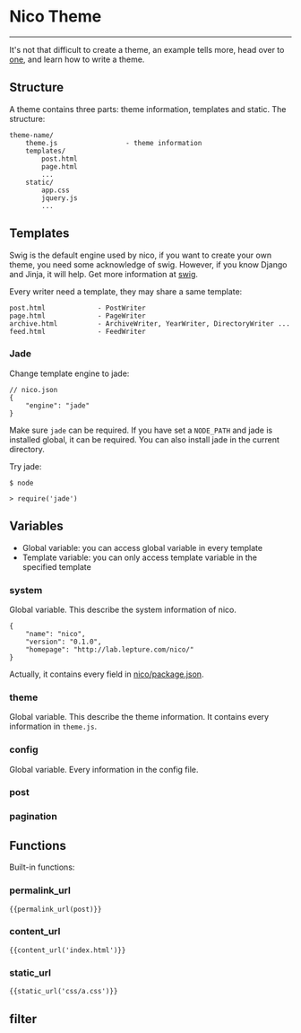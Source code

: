 # Nico Theme

------------

It's not that difficult to create a theme, an example tells more, head over to [one](https://github.com/lepture/nico-one), and learn how to write a theme.


## Structure

A theme contains three parts: theme information, templates and static. The structure:

```
theme-name/
    theme.js                 - theme information
    templates/
        post.html
        page.html
        ...
    static/
        app.css
        jquery.js
        ...
```


## Templates

Swig is the default engine used by nico, if you want to create your own theme, you need some acknowledge of swig. However, if you know Django and Jinja, it will help. Get more information at [swig](http://paularmstrong.github.com/swig/).

Every writer need a template, they may share a same template:

```
post.html             - PostWriter
page.html             - PageWriter
archive.html          - ArchiveWriter, YearWriter, DirectoryWriter ...
feed.html             - FeedWriter
```

### Jade

Change template engine to jade:

```
// nico.json
{
    "engine": "jade"
}
```

Make sure `jade` can be required. If you have set a `NODE_PATH` and jade is installed global, it can be required. You can also install jade in the current directory.

Try jade:

```
$ node
```

```
> require('jade')
```

## Variables

- Global variable: you can access global variable in every template
- Template variable: you can only access template variable in the specified template


### system

Global variable. This describe the system information of nico.

```
{
    "name": "nico",
    "version": "0.1.0",
    "homepage": "http://lab.lepture.com/nico/"
}
```

Actually, it contains every field in [nico/package.json](https://github.com/lepture/nico/blob/master/package.json).

### theme

Global variable. This describe the theme information. It contains every information in `theme.js`.

### config

Global variable. Every information in the config file.

### post


### pagination


## Functions


Built-in functions:

### permalink_url

`{{permalink_url(post)}}`

### content_url

`{{content_url('index.html')}}`

### static_url

`{{static_url('css/a.css')}}`


## filter

